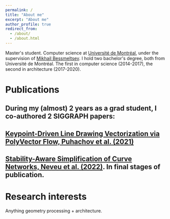 ```yaml
---
permalink: /
title: "About me"
excerpt: "About me"
author_profile: true
redirect_from: 
  - /about/
  - /about.html
---
```

Master's student. Computer science at [Universit&#233; de Montr&#233;al](https://www.umontreal.ca/), under the supervision of [Mikhail Bessmeltsev](http://www-labs.iro.umontreal.ca/~bmpix/). I hold two bachelor's degree, both from Universit&#233; de Montr&#233;al. The first in computer science (2014-2017), the second in architecture (2017-2020).

Publications
======
During my (almost) 2 years as a grad student, I co-authored 2 SIGGRAPH papers:  
---  
[Keypoint-Driven Line Drawing Vectorization via PolyVector Flow, Puhachov et al. (2021)](https://www-ens.iro.umontreal.ca/~puhachoi/keypoint-driven-polyvector-flow/)  
---  
[Stability-Aware Simplification of Curve Networks, Neveu et al. (2022)](https://wwwnev.github.io). In final stages of publication.  
---  
Research interests
======
Anything geometry processing + architecture. 
